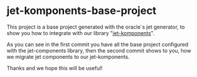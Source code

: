 # jet-komponents-base-project

This project is a base project generated with the oracle´s jet generator, to show you how to integrate with our library "[jet-komponents](https://github.com/bpmsoasolutions/jet-komponents)".

As you can see in the first commit you have all the base project configured with the jet-components library, then the second commit shows to you, how we migrate jet components to our jet-komponents.

Thanks and we hope this will be useful!
